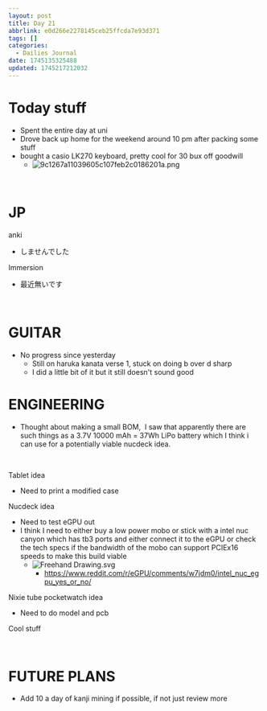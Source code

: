 ```yaml
---
layout: post
title: Day 21
abbrlink: e0d266e2278145ceb25ffcda7e93d371
tags: []
categories:
  - Dailies Journal
date: 1745135325488
updated: 1745217212032
---
```


# Today stuff

- Spent the entire day at uni
- Drove back up home for the weekend around 10 pm after packing some stuff
- bought a casio LK270 keyboard, pretty cool for 30 bux off goodwill
  - ![9c1267a11039605c107feb2c0186201a.png](/resources/287fffe86f3c4dadb417b3d57f878249.png)

 

# JP

anki

- しませんでした

Immersion

- 最近無いです

 

# GUITAR

- No progress since yesterday
  - Still on haruka kanata verse 1, stuck on doing b over d sharp
  - I did a little bit of it but it still doesn't sound good

# ENGINEERING

- Thought about making a small BOM,  I saw that apparently there are such things as a 3.7V 10000 mAh = 37Wh LiPo battery which I think i can use for a potentially viable nucdeck idea.

 

Tablet idea

- Need to print a modified case

Nucdeck idea

- Need to test eGPU out
- I think I need to either buy a low power mobo or stick with a intel nuc canyon which has tb3 ports and either connect it to the eGPU or check the tech specs if the bandwidth of the mobo can support PCIEx16 speeds to make this build viable
  - ![Freehand Drawing.svg](/resources/6ab92379a1e04bef9ca2a671ccfecb28.svg)
    - <https://www.reddit.com/r/eGPU/comments/w7jdm0/intel_nuc_egpu_yes_or_no/>

Nixie tube pocketwatch idea

- Need to do model and pcb

Cool stuff

 

# FUTURE PLANS

- Add 10 a day of kanji mining if possible, if not just review more
